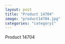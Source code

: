 ```yaml
---
layout: post
title: "Product 14704"
image: "product14704.jpg"
categories: "category1"
---
```

Product 14704
